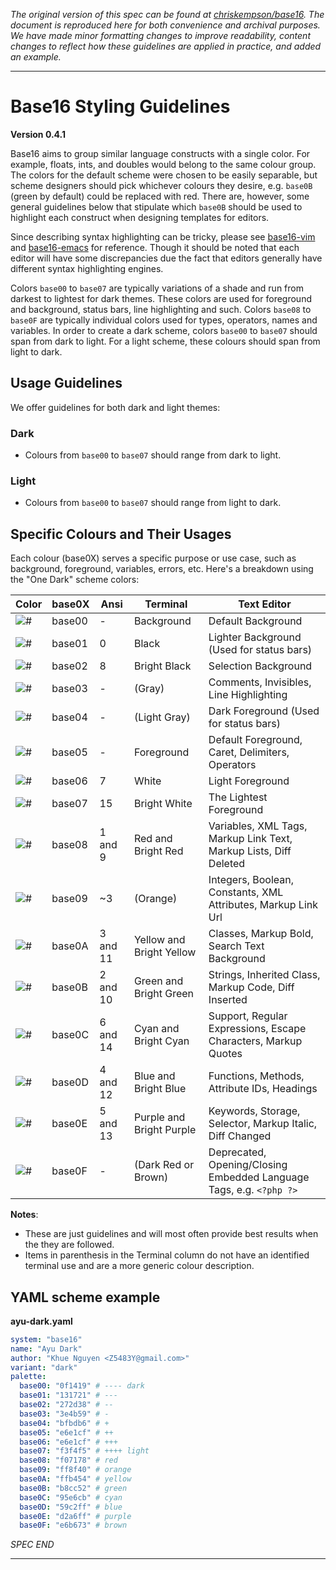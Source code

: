 _The original version of this spec can be found at [chriskempson/base16](https://github.com/chriskempson/base16/blob/main/styling.md). The document is reproduced here for both convenience and archival purposes. We have made minor formatting changes to improve readability, content changes to reflect how these guidelines are applied in practice, and added an example._

---

# Base16 Styling Guidelines
**Version 0.4.1**

Base16 aims to group similar language constructs with a single color. For example, floats, ints, and doubles would belong to the same colour group. The colors for the default scheme were chosen to be easily separable, but scheme designers should pick whichever colours they desire, e.g. `base0B` (green by default) could be replaced with red. There are, however, some general guidelines below that stipulate which `base0B` should be used to highlight each construct when designing templates for editors.

Since describing syntax highlighting can be tricky, please see [base16-vim](https://github.com/tinted-theming/base16-vim/) and [base16-emacs](https://github.com/tinted-theming/base16-emacs/) for reference. Though it should be noted that each editor will have some discrepancies due the fact that editors generally have different syntax highlighting engines.

Colors `base00` to `base07` are typically variations of a shade and run from darkest to lightest for dark themes. These colors are used for foreground and background, status bars, line highlighting and such. Colors `base08` to `base0F` are typically individual colors used for types, operators, names and variables. In order to create a dark scheme, colors `base00` to `base07` should span from dark to light. For a light scheme, these colours should span from light to dark.

## Usage Guidelines

We offer guidelines for both dark and light themes:

### Dark

- Colours from `base00` to `base07` should range from dark to light.

### Light

- Colours from `base00` to `base07` should range from light to dark.

## Specific Colours and Their Usages

  Each colour (base0X) serves a specific purpose or use case, such as background, foreground, variables, errors, etc. Here's a breakdown using the "One Dark" scheme colors:

| Color                                              | base0X | Ansi     | Terminal                 | Text Editor |
| -------------------------------------------------- | ------ | -------- | ------------------------ | ----------- |
| ![#](https://placehold.it/25/282c34/000000?text=+) | base00 | -        | Background               | Default Background |
| ![#](https://placehold.it/25/3f4451/000000?text=+) | base01 | 0        | Black                    | Lighter Background (Used for status bars) |
| ![#](https://placehold.it/25/4f5666/000000?text=+) | base02 | 8        | Bright Black             | Selection Background |
| ![#](https://placehold.it/25/545862/000000?text=+) | base03 | -        | (Gray)                   | Comments, Invisibles, Line Highlighting |
| ![#](https://placehold.it/25/9196a1/000000?text=+) | base04 | -        | (Light Gray)             | Dark Foreground (Used for status bars) |
| ![#](https://placehold.it/25/abb2bf/000000?text=+) | base05 | -        | Foreground               | Default Foreground, Caret, Delimiters, Operators |
| ![#](https://placehold.it/25/e6e6e6/000000?text=+) | base06 | 7        | White                    | Light Foreground |
| ![#](https://placehold.it/25/ffffff/000000?text=+) | base07 | 15       | Bright White             | The Lightest Foreground |
| ![#](https://placehold.it/25/e06c75/000000?text=+) | base08 | 1 and 9  | Red and Bright Red       | Variables, XML Tags, Markup Link Text, Markup Lists, Diff Deleted |
| ![#](https://placehold.it/25/d19a66/000000?text=+) | base09 | ~3       | (Orange)                 | Integers, Boolean, Constants, XML Attributes, Markup Link Url |
| ![#](https://placehold.it/25/e5c07b/000000?text=+) | base0A | 3 and 11 | Yellow and Bright Yellow | Classes, Markup Bold, Search Text Background |
| ![#](https://placehold.it/25/98c379/000000?text=+) | base0B | 2 and 10 | Green and Bright Green   | Strings, Inherited Class, Markup Code, Diff Inserted |
| ![#](https://placehold.it/25/56b6c2/000000?text=+) | base0C | 6 and 14 | Cyan and Bright Cyan     | Support, Regular Expressions, Escape Characters, Markup Quotes |
| ![#](https://placehold.it/25/61afef/000000?text=+) | base0D | 4 and 12 | Blue and Bright Blue     | Functions, Methods, Attribute IDs, Headings |
| ![#](https://placehold.it/25/c678dd/000000?text=+) | base0E | 5 and 13 | Purple and Bright Purple | Keywords, Storage, Selector, Markup Italic, Diff Changed |
| ![#](https://placehold.it/25/be5046/000000?text=+) | base0F | -        | (Dark Red or Brown)      | Deprecated, Opening/Closing Embedded Language Tags, e.g. `<?php ?>` |

**Notes**:

- These are just guidelines and will most often provide best results when the they are followed.
- Items in parenthesis in the Terminal column do not have an identified terminal use and are a more generic colour description.

## YAML scheme example

**ayu-dark.yaml**

```yaml
system: "base16"
name: "Ayu Dark"
author: "Khue Nguyen <Z5483Y@gmail.com>"
variant: "dark"
palette:
  base00: "0f1419" # ---- dark
  base01: "131721" # ---
  base02: "272d38" # --
  base03: "3e4b59" # -
  base04: "bfbdb6" # +
  base05: "e6e1cf" # ++
  base06: "e6e1cf" # +++
  base07: "f3f4f5" # ++++ light
  base08: "f07178" # red
  base09: "ff8f40" # orange
  base0A: "ffb454" # yellow
  base0B: "b8cc52" # green
  base0C: "95e6cb" # cyan
  base0D: "59c2ff" # blue
  base0E: "d2a6ff" # purple
  base0F: "e6b673" # brown
```

_SPEC END_

---
